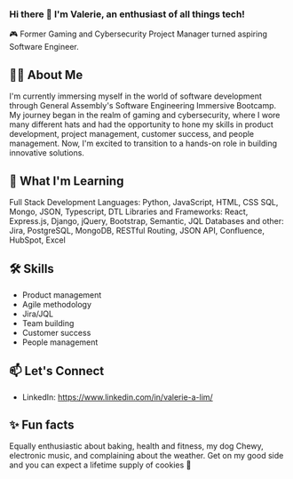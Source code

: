 ### Hi there 👋 I'm Valerie, an enthusiast of all things tech!

🎮 Former Gaming and Cybersecurity Project Manager turned aspiring Software Engineer.

## 👨‍💻 About Me
I'm currently immersing myself in the world of software development through General Assembly's Software Engineering Immersive Bootcamp. My journey began in the realm of gaming and cybersecurity, where I wore many different hats and had the opportunity to hone my skills in product development, project management, customer success, and people management. Now, I'm excited to transition to a hands-on role in building innovative solutions.

## 🚀 What I'm Learning
Full Stack Development
Languages: Python, JavaScript, HTML, CSS SQL, Mongo, JSON, Typescript, DTL
Libraries and Frameworks: React, Express.js, Django, jQuery, Bootstrap, Semantic, JQL
Databases and other: Jira, PostgreSQL, MongoDB, RESTful Routing, JSON API, Confluence, HubSpot, Excel

## 🛠️ Skills
- Product management
- Agile methodology
- Jira/JQL
- Team building
- Customer success
- People management

## 📫 Let's Connect
- LinkedIn: https://www.linkedin.com/in/valerie-a-lim/

## ✨ Fun facts
Equally enthusiastic about baking, health and fitness, my dog Chewy, electronic music, and complaining about the weather. Get on my good side and you can expect a lifetime supply of cookies 🍪
